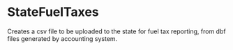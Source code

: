 # StateFuelTaxes
Creates a csv file to be uploaded to the state for fuel tax reporting, from dbf files generated by accounting system.
